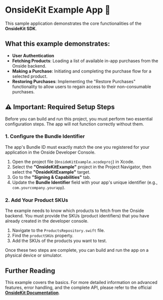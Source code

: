 # OnsideKit Example App 🚀

This sample application demonstrates the core functionalities of the **OnsideKit SDK**.

## What this example demonstrates:
*   **User Authentication**
*   **Fetching Products**: Loading a list of available in-app purchases from the Onside backend.
*   **Making a Purchase**: Initiating and completing the purchase flow for a selected product.
*   **Restoring Purchases**: Implementing the "Restore Purchases" functionality to allow users to regain access to their non-consumable purchases.

## ⚠️ Important: Required Setup Steps
Before you can build and run this project, you must perform two essential configuration steps. The app will not function correctly without them.

### 1. Configure the Bundle Identifier
The app's Bundle ID must exactly match the one you registered for your application in the Onside Developer Console.

1.  Open the project file (`OnsideKitExample.xcodeproj`) in Xcode.
2.  Select the **"OnsideKitExample"** project in the Project Navigator, then select the **"OnsideKitExample"** target.
3.  Go to the **"Signing & Capabilities"** tab.
4.  Update the **Bundle Identifier** field with your app's unique identifier (e.g., `com.yourcompany.yourapp`).

### 2. Add Your Product SKUs

The example needs to know which products to fetch from the Onside backend. You must provide the SKUs (product identifiers) that you have already created in the developer console.

1.  Navigate to the `ProductsRepository.swift` file.
2.  Find the `productSKUs` property.
3.  Add the SKUs of the products you want to test.

Once these two steps are complete, you can build and run the app on a physical device or simulator.

## Further Reading
This example covers the basics. For more detailed information on advanced features, error handling, and the complete API, please refer to the official [**OnsideKit Documentation**](https://docs.onside.io/sdk/).
